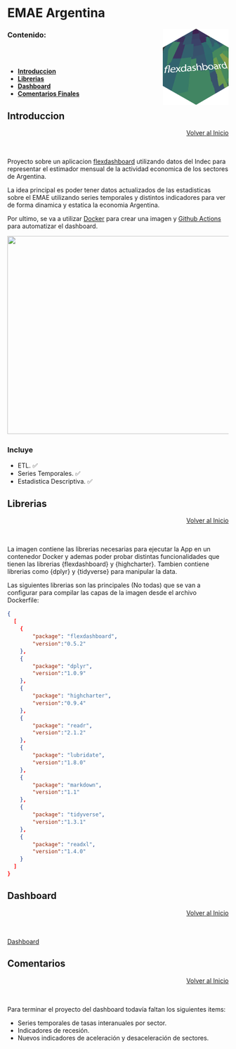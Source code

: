
# EMAE Argentina


<p>
<a href="https://pkgs.rstudio.com/flexdashboard/" rel="nofollow"><img src="https://raw.githubusercontent.com/rstudio/hex-stickers/master/PNG/flexdashboard.png" align="right" width="150" style="max-width: 100%;"></a>
</p>




### Contenido:
<br>
</br>

- [**Introduccion**](https://github.com/MGaloto/emae_argentina#introduccion)
- [**Librerias**](https://github.com/MGaloto/emae_argentina#librerias)
- [**Dashboard**](https://github.com/MGaloto/emae_argentina#dashboard)
- [**Comentarios Finales**](https://github.com/MGaloto/emae_argentina#comentarios)



## Introduccion


<div style="text-align: right" class="toc-box">
 <a href="#top">Volver al Inicio</a>
</div>

<br>
</br>

Proyecto sobre un aplicacion [flexdashboard](https://pkgs.rstudio.com/flexdashboard/) utilizando datos del Indec para representar el estimador mensual de la actividad economica de los sectores de Argentina. 

La idea principal es poder tener datos actualizados de las estadisticas sobre el EMAE utilizando series temporales y distintos indicadores para ver de forma dinamica y estatica la economia Argentina.

Por ultimo, se va a utilizar [Docker](https://www.docker.com/) para crear una imagen y [Github Actions](https://docs.github.com/es/actions) para automatizar el dashboard.

<p align="center">
  <img width="650" height="450" src="images/emae.gif">
</p>



### Incluye

- ETL. ✅ 
- Series Temporales. ✅  
- Estadistica Descriptiva. ✅ 



## Librerias


<div style="text-align: right" class="toc-box">
 <a href="#top">Volver al Inicio</a>
</div>

<br>
</br>




La imagen contiene las librerias necesarias para ejecutar la App en un contenedor Docker y ademas poder probar distintas funcionalidades que tienen las librerias {flexdashboard} y {highcharter}. Tambien contiene librerias como {dplyr} y {tidyverse} para manipular la data.

Las siguientes librerias son las principales (No todas) que se van a configurar para compilar las capas de la imagen desde el archivo Dockerfile:

``` json
{
  [
    {
        "package": "flexdashboard",
        "version":"0.5.2"
    },
    {
        "package": "dplyr",
        "version":"1.0.9"
    },
    {
        "package": "highcharter",
        "version":"0.9.4"
    },
    {
        "package": "readr",
        "version":"2.1.2"
    },
    {
        "package": "lubridate",
        "version":"1.8.0"
    },
    {
        "package": "markdown",
        "version":"1.1"
    },
    {
        "package": "tidyverse",
        "version":"1.3.1"
    },
    {
        "package": "readxl",
        "version":"1.4.0"
    }
  ]
}
```








## Dashboard

<div style="text-align: right" class="toc-box">
 <a href="#top">Volver al Inicio</a>
</div>

<br>
</br>


[Dashboard](https://mgaloto.github.io/emae_argentina/)



## Comentarios

<div style="text-align: right" class="toc-box">
 <a href="#top">Volver al Inicio</a>
</div>

<br>
</br>

Para terminar el proyecto del dashboard todavía faltan los siguientes items:

* Series temporales de tasas interanuales por sector.
* Indicadores de recesión.
* Nuevos indicadores de aceleración y desaceleración de sectores.
